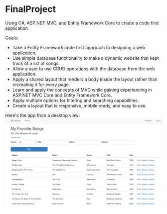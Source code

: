 # FinalProject
Using C#, ASP.NET MVC, and Entity Framework Core to create a code first application.

Goals:
- Take a Entity Framework code first approach to designing a web application.
- Use simple database functionality to make a dynamic website that kept track of a list of songs.
- Allow a user to use CRUD operations with the database from the web application.
- Apply a shared layout that renders a body inside the layout rather than recreating it for every page.
- Learn and apply the concepts of MVC while gaining experiencing in ASP.NET MVC Core and Entity Framework Core.
- Apply multiple options for filtering and searching capabilities.
- Create a layout that is responsive, mobile ready, and easy to use.

Here's the app from a desktop view:
![image of site](./MyMusic.PNG)
